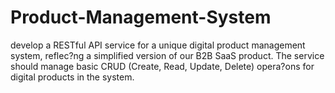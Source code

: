 # Product-Management-System
develop a RESTful API service for a unique digital product management system, reflec?ng a simplified version of our B2B SaaS product. The service should manage basic CRUD (Create, Read, Update, Delete) opera?ons for digital products in the system. 
